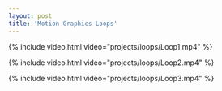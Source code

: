 ```yaml
---
layout: post
title: 'Motion Graphics Loops'
---
```


{% include video.html video="projects/loops/Loop1.mp4" %}

{% include video.html video="projects/loops/Loop2.mp4" %}

{% include video.html video="projects/loops/Loop3.mp4" %}